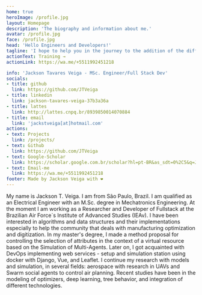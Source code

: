 ```yaml
---
home: true
heroImage: /profile.jpg
layout: Homepage
description: 'The biography and information about me.'
avatar: /profile.jpg
face: /profile.jpg
head: 'Hello Engineers and Developers!'
tagline: 'I hope to help you in the journey to the addition of the different technologies aimed at digital transformation.. Thank you very much.'
actionText: Training →
actionLink: https://wa.me/+5511992451218

info: 'Jackson Tavares Veiga - MSc. Engineer/Full Stack Dev'
socials:
- title: github
  link: https://github.com/JTVeiga
- title: linkedin
  link: jackson-tavares-veiga-37b3a36a
- title: lattes
  link: http://lattes.cnpq.br/8939850014070884
- title: email
  link: 'jackstveiga[at]hotmail.com'
actions:
- text: Projects
  link: /projects/
- text: Github
  link: https://github.com/JTVeiga
- text: Google-Scholar
  link: https://scholar.google.com.br/scholar?hl=pt-BR&as_sdt=0%2C5&q=JTVeiga&btnG=
- text: Email-me
  link: https://wa.me/+5511992451218
footer: Made by Jackson Veiga with ❤️
---
```


My name is Jackson T. Veiga. I am from São Paulo, Brazil. I am qualified as an Electrical Engineer with an M.Sc. degree in Mechatronics Engineering. At the moment I am working as a Researcher and Developer of Fullstack at the Brazilian Air Force`s Institute of Advanced Studies (IEAv). I have been interested in algorithms and data structures and their implementations especially to help the community that deals with manufacturing optimization and digitization. In my master's degree, I made a method proposal for controlling the selection of attributes in the context of a virtual resource based on the Simulation of Multi-Agents. Later on, I got acquainted with DevOps implementing web services - setup and simulation station using docker with Django, Vue, and Leaflet. I continue my research with models and simulation, in several fields: aerospace with research in UAVs and Swarm social agents to control air planning. Recent studies have been in the modeling of optimizers, deep learning, tree behavior, and integration of different technologies.
